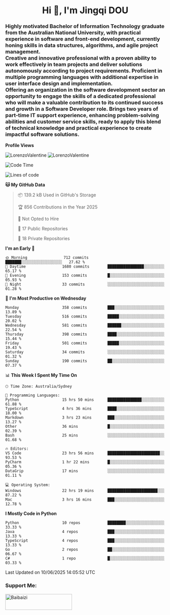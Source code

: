 <h1 align="center">Hi 👋, I'm Jingqi DOU</h1>
<h3 align="left">
Highly motivated Bachelor of Information Technology graduate from the Australian National University, with practical experience in software and front-end development, currently honing skills in data structures, algorithms, and agile project management. <br>
Creative and innovative professional with a proven ability to work effectively in team projects and deliver solutions autonomously according to project requirements. Proficient in multiple programming languages with additional expertise in user interface design and implementation. <br>
Offering an organization in the software development sector an opportunity to engage the skills of a dedicated professional who will make a valuable contribution to its continued success and growth in a Software Developer role. Brings two years of part-time IT support experience, enhancing problem-solving abilities and customer service skills, ready to apply this blend of technical knowledge and practical experience to create impactful software solutions.
</h3>

**Profile Views**<br>
<!-- <img src="https://count.getloli.com/get/@:name" alt="LorenzoValentine" theme="rule34" /> -->
<img src="https://count.getloli.com/@LorenzoValentine?name=LorenzoValentine&theme=asoul&padding=7&offset=0&align=center&scale=2&pixelated=1&darkmode=auto&prefix=020315" alt="LorenzoValentine" theme="rule34" />
<img src="https://count.getloli.com/@LorenzoValentine?name=LorenzoValentine&theme=food&padding=7&offset=0&align=center&scale=2&pixelated=1&darkmode=auto&prefix=020315" alt="LorenzoValentine" theme="rule34" />
 

<!--START_SECTION:waka-->
![Code Time](http://img.shields.io/badge/Code%20Time-2%2C045%20hrs%2055%20mins-blue)

![Lines of code](https://img.shields.io/badge/From%20Hello%20World%20I%27ve%20Written-457.7%20thousand%20lines%20of%20code-blue)

**🐱 My GitHub Data** 

> 📦 139.2 kB Used in GitHub's Storage 
 > 
> 🏆 856 Contributions in the Year 2025
 > 
> 🚫 Not Opted to Hire
 > 
> 📜 17 Public Repositories 
 > 
> 🔑 18 Private Repositories 
 > 
**I'm an Early 🐤** 

```text
🌞 Morning                712 commits         ███████░░░░░░░░░░░░░░░░░░   27.62 % 
🌆 Daytime                1680 commits        ████████████████░░░░░░░░░   65.17 % 
🌃 Evening                153 commits         █░░░░░░░░░░░░░░░░░░░░░░░░   05.93 % 
🌙 Night                  33 commits          ░░░░░░░░░░░░░░░░░░░░░░░░░   01.28 % 
```
📅 **I'm Most Productive on Wednesday** 

```text
Monday                   358 commits         ███░░░░░░░░░░░░░░░░░░░░░░   13.89 % 
Tuesday                  516 commits         █████░░░░░░░░░░░░░░░░░░░░   20.02 % 
Wednesday                581 commits         ██████░░░░░░░░░░░░░░░░░░░   22.54 % 
Thursday                 398 commits         ████░░░░░░░░░░░░░░░░░░░░░   15.44 % 
Friday                   501 commits         █████░░░░░░░░░░░░░░░░░░░░   19.43 % 
Saturday                 34 commits          ░░░░░░░░░░░░░░░░░░░░░░░░░   01.32 % 
Sunday                   190 commits         ██░░░░░░░░░░░░░░░░░░░░░░░   07.37 % 
```


📊 **This Week I Spent My Time On** 

```text
🕑︎ Time Zone: Australia/Sydney

💬 Programming Languages: 
Python                   15 hrs 50 mins      ███████████████░░░░░░░░░░   61.88 % 
TypeScript               4 hrs 36 mins       ████░░░░░░░░░░░░░░░░░░░░░   18.00 % 
Markdown                 3 hrs 23 mins       ███░░░░░░░░░░░░░░░░░░░░░░   13.27 % 
Other                    36 mins             █░░░░░░░░░░░░░░░░░░░░░░░░   02.39 % 
Bash                     25 mins             ░░░░░░░░░░░░░░░░░░░░░░░░░   01.68 % 

🔥 Editors: 
VS Code                  23 hrs 56 mins      ███████████████████████░░   93.53 % 
PyCharm                  1 hr 22 mins        █░░░░░░░░░░░░░░░░░░░░░░░░   05.36 % 
DataGrip                 17 mins             ░░░░░░░░░░░░░░░░░░░░░░░░░   01.11 % 

💻 Operating System: 
Windows                  22 hrs 19 mins      ██████████████████████░░░   87.22 % 
Mac                      3 hrs 16 mins       ███░░░░░░░░░░░░░░░░░░░░░░   12.78 % 
```

**I Mostly Code in Python** 

```text
Python                   10 repos            ████████░░░░░░░░░░░░░░░░░   33.33 % 
Java                     4 repos             ███░░░░░░░░░░░░░░░░░░░░░░   13.33 % 
TypeScript               4 repos             ███░░░░░░░░░░░░░░░░░░░░░░   13.33 % 
Go                       2 repos             ██░░░░░░░░░░░░░░░░░░░░░░░   06.67 % 
C#                       1 repo              █░░░░░░░░░░░░░░░░░░░░░░░░   03.33 % 
```




 Last Updated on 10/06/2025 14:05:52 UTC
<!--END_SECTION:waka-->

<!-- [![willianrod's wakatime stats](https://github-readme-stats.vercel.app/api/wakatime?username=lorenzoval2050)](https://github.com/anuraghazra/github-readme-stats) -->


<h3 align="left">Support Me:</h3>
<p><a href="https://www.buymeacoffee.com/Baibaizi"> <img align="left" src="https://cdn.buymeacoffee.com/buttons/v2/default-yellow.png" height="50" width="210" alt="Baibaizi" /></a></p><br><br>
